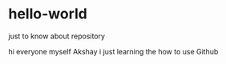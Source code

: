 # hello-world
just to know about repository

hi everyone
myself Akshay
i just learning the how to use Github
